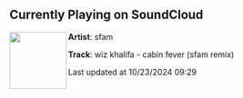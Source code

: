 ## Currently Playing on SoundCloud

[<img align="left" width="100" src="https://i1.sndcdn.com/artworks-tihHWY6D7daNu5OD-31BAyQ-t500x500.jpg">](https://soundcloud.com/sfamofficial/wiz-khalifa-cabin-fever-sfam-remix-1)

**Artist**: sfam 

**Track**: wiz khalifa - cabin fever (sfam remix)

Last updated at 10/23/2024 09:29
